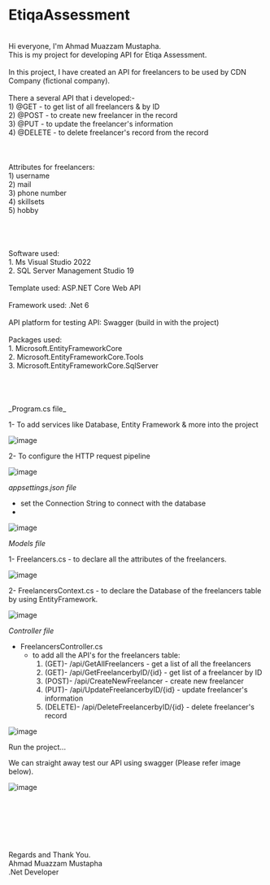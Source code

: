 # EtiqaAssessment
<br />
Hi everyone, I'm Ahmad Muazzam Mustapha.<br />
This is my project for developing API for Etiqa Assessment.<br />
<br />
In this project, I have created an API for freelancers to be used by CDN Company (fictional company).
<br /><br />
There a several API that i developed:-<br />
1) @GET - to get list of all freelancers & by ID<br />
2) @POST - to create new freelancer in the record<br />
3) @PUT - to update the freelancer's information<br />
4) @DELETE - to delete freelancer's record from the record<br />
<br />
<br />
<br />
Attributes for freelancers:<br />
1) username<br />
2) mail<br />
3) phone number<br />
4) skillsets<br />
5) hobby<br />
<br /><br />
<br />
<br />
Software used:<br />
1. Ms Visual Studio 2022<br />
2. SQL Server Management Studio 19<br />
<br />
Template used: ASP.NET Core Web API<br />
<br />
Framework used: .Net 6<br />
<br />
API platform for testing API: Swagger (build in with the project)<br />
<br />
Packages used:<br />
1.	Microsoft.EntityFrameworkCore<br />
2.	Microsoft.EntityFrameworkCore.Tools<br />
3.	Microsoft.EntityFrameworkCore.SqlServer<br />
<br />
<br />
<br />
<br />
_Program.cs file_

1- To add services like Database, Entity Framework & more into the project

![image](https://github.com/ajam94/EtiqaAssessmentAPI/assets/29118844/ad154afe-5cf0-41f0-b0e6-66acae98c0ac)

2- To configure the HTTP request pipeline

![image](https://github.com/ajam94/EtiqaAssessmentAPI/assets/29118844/0f1bef99-51c2-4ca1-bc97-af58f98d393c)


_appsettings.json file_

- set the Connection String to connect with the database
- 
![image](https://github.com/ajam94/EtiqaAssessmentAPI/assets/29118844/cb5cf32e-d155-4f36-bab1-30e2f3c4b400)




_Models file_

1- Freelancers.cs
    - to declare all the attributes of the freelancers. 

 ![image](https://github.com/ajam94/EtiqaAssessmentAPI/assets/29118844/e074c37e-8375-41e6-9220-a024caf2cf43)


2- FreelancersContext.cs
    - to declare the Database of the freelancers table by using EntityFramework.

![image](https://github.com/ajam94/EtiqaAssessmentAPI/assets/29118844/4eb10c53-6ee5-471b-9c8a-9e3d266f5041)



_Controller file_

- FreelancersController.cs
    - to add all the API's for the freelancers table:
      1. (GET)- /api/GetAllFreelancers - get a list of all the freelancers
      2. (GET)- /api/GetFreelancerbyID/{id} - get list of a freelancer by ID
      3. (POST)- /api/CreateNewFreelancer - create new freelancer
      4. (PUT)- /api/UpdateFreelancerbyID/{id} - update freelancer's information
      5. (DELETE)- /api/DeleteFreelancerbyID/{id} - delete freelancer's record

![image](https://github.com/ajam94/EtiqaAssessmentAPI/assets/29118844/dd5c85fe-7ad5-416e-941a-7da5517c37ca)




Run the project...

We can straight away test our API using swagger (Please refer image below).

![image](https://github.com/ajam94/EtiqaAssessmentAPI/assets/29118844/b4ccbb43-d201-49ed-928e-198e32da8ae5)



<br />
<br />
<br />
<br />
<br />
<br />
Regards and Thank You.<br />
Ahmad Muazzam Mustapha<br />
.Net Developer
